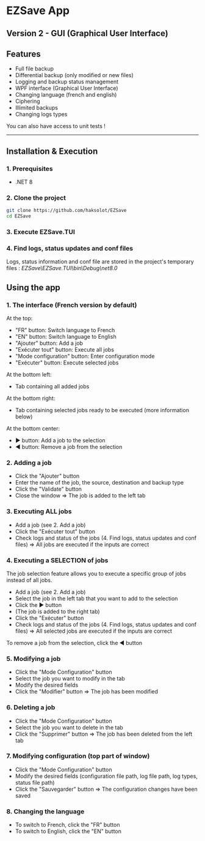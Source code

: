 # EZSave App
## Version 2 - GUI (Graphical User Interface)

## Features  

- Full file backup
- Differential backup (only modified or new files)  
- Logging and backup status management  
- WPF interface (Graphical User Interface)
- Changing language (french and english)
- Ciphering
- Illimited backups
- Changing logs types  

You can also have access to unit tests !

---

## Installation & Execution  

### 1. Prerequisites  
- .NET 8  


### 2. Clone the project  
```bash
git clone https://github.com/haksolot/EZSave
cd EZSave
```

### 3. Execute EZSave.TUI

### 4. Find logs, status updates and conf files
Logs, status information and conf file are stored in the project's temporary files : *EZSave\EZSave.TUI\bin\Debug\net8.0*

## Using the app  

### 1. The interface (French version by default) 

At the top:

- "FR" button: Switch language to French
- "EN" button: Switch language to English
- "Ajouter" button: Add a job
- "Exécuter tout" button: Execute all jobs
- "Mode configuration" button: Enter configuration mode
- "Exécuter" button: Execute selected jobs

At the bottom left:

- Tab containing all added jobs

At the bottom right:

- Tab containing selected jobs ready to be executed (more information below)

At the bottom center:

- ▶︎ button: Add a job to the selection
- ◀︎ button: Remove a job from the selection

### 2. Adding a job

- Click the "Ajouter" button
- Enter the name of the job, the source, destination and backup type
- Click the "Validate" button
- Close the window
  => The job is added to the left tab

### 3. Executing ALL jobs

- Add a job (see 2. Add a job)
- Click the "Exécuter tout" button
- Check logs and status of the jobs (4. Find logs, status updates and conf files)
  => All jobs are executed if the inputs are correct
  
### 4. Executing a SELECTION of jobs

The job selection feature allows you to execute a specific group of jobs instead of all jobs.

  - Add a job (see 2. Add a job)
  - Select the job in the left tab that you want to add to the selection
  - Click the ▶︎ button
  - (The job is added to the right tab)
  - Click the "Exécuter" button
  - Check logs and status of the jobs (4. Find logs, status updates and conf files)
    => All selected jobs are executed if the inputs are correct
    
To remove a job from the selection, click the ◀︎ button

### 5. Modifying a job

- Click the "Mode Configuration" button
- Select the job you want to modify in the tab
- Modify the desired fields 
- Click the "Modifier" button
   => The job has been modified

### 6. Deleting a job

- Click the "Mode Configuration" button
- Select the job you want to delete in the tab
- Click the "Supprimer" button
   => The job has been deleted from the left tab

### 7. Modifying configuration (top part of window)

- Click the "Mode Configuration" button
- Modify the desired fields (configuration file path, log file path, log types, status file path)
- Click the "Sauvegarder" button
   => The configuration changes have been saved 

### 8. Changing the language

- To switch to French, click the "FR" button
- To switch to English, click the "EN" button
